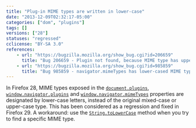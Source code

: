 ```yaml
---
title: "Plug-in MIME types are written in lower-case"
date: "2013-12-09T02:32:17-05:00"
categories: ["dom", "plugins"]
tags: []
versions: ["28"]
statuses: "regressed"
cclicense: "BY-SA 3.0"
references:
    - url: "https://bugzilla.mozilla.org/show_bug.cgi?id=206659"
      title: "Bug 206659 - Plugin not found, because MIME type has upper-case letters"
    - url: "https://bugzilla.mozilla.org/show_bug.cgi?id=985859"
      title: "Bug 985859 - navigator.mimeTypes has lower-cased MIME types since Firefox 28 while preserving case on earlier versions"
---
```

In Firefox 28, MIME types exposed in the [`document.plugins`](https://developer.mozilla.org/en-US/docs/Web/API/document.plugins), [`window.navigator.plugins`](https://developer.mozilla.org/en-US/docs/Web/API/window.navigator.plugins) and [`window.navigator.mimeTypes`](https://developer.mozilla.org/en-US/docs/Web/API/window.navigator.mimeTypes) properties are designated by lower-case letters, instead of the original mixed-case or upper-case type. This has been considered as a regression and fixed in Firefox 29. A workaround: use the [`String.toLowerCase`](https://developer.mozilla.org/en-US/docs/Web/JavaScript/Reference/Global_Objects/String/toLowerCase) method when you try to find a specific MIME type.
